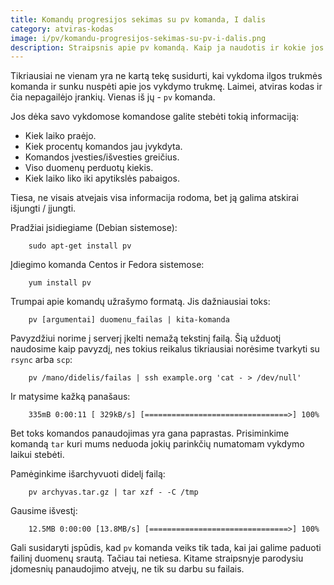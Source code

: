 ```yaml
---
title: Komandų progresijos sekimas su pv komanda, I dalis
category: atviras-kodas
image: i/pv/komandu-progresijos-sekimas-su-pv-i-dalis.png
description: Straipsnis apie pv komandą. Kaip ja naudotis ir kokie jos privalumai, I dalis.
---
```


Tikriausiai ne vienam yra ne kartą tekę susidurti, kai vykdoma ilgos trukmės komanda ir sunku nuspėti apie jos vykdymo trukmę. Laimei, atviras kodas ir čia nepagailėjo įrankių. Vienas iš jų - `pv` komanda.

Jos dėka savo vykdomose komandose galite stebėti tokią informaciją:

* Kiek laiko praėjo.
* Kiek procentų komandos jau įvykdyta.
* Komandos įvesties/išvesties greičius.
* Viso duomenų perduotų kiekis.
* Kiek laiko liko iki apytikslės pabaigos.

Tiesa, ne visais atvejais visa informacija rodoma, bet ją galima atskirai išjungti / įjungti.

Pradžiai įsidiegiame (Debian sistemose):

```
    sudo apt-get install pv
```

Įdiegimo komanda Centos ir Fedora sistemose:

```
    yum install pv
```

Trumpai apie komandų užrašymo formatą. Jis dažniausiai toks:

```
    pv [argumentai] duomenu_failas | kita-komanda
```

Pavyzdžiui norime į serverį įkelti nemažą tekstinį failą. Šią užduotį naudosime kaip pavyzdį, nes tokius reikalus tikriausiai norėsime tvarkyti su `rsync` arba `scp`:

```
    pv /mano/didelis/failas | ssh example.org 'cat - > /dev/null'
```

Ir matysime kažką panašaus:

```
    335mB 0:00:11 [ 329kB/s] [================================>] 100%
```

Bet toks komandos panaudojimas yra gana paprastas. Prisiminkime komandą `tar` kuri mums neduoda jokių parinkčių numatomam vykdymo laikui stebėti.

Pamėginkime išarchyvuoti didelį failą:

```
    pv archyvas.tar.gz | tar xzf - -C /tmp
```

Gausime išvestį:

```
    12.5MB 0:00:00 [13.8MB/s] [===============================>] 100%
```

Gali susidaryti įspūdis, kad `pv` komanda veiks tik tada, kai jai galime paduoti failinį duomenų srautą. Tačiau tai netiesa. Kitame straipsnyje parodysiu įdomesnių panaudojimo atvejų, ne tik su darbu su failais.

